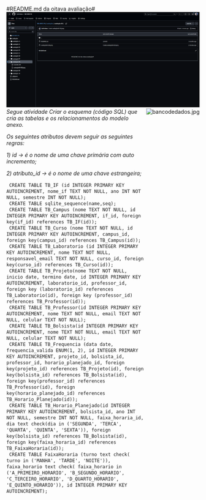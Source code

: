 #README.md da oitava avaliação#
![Alt text](image.png)
*Segue atividade*
<img alt="bancodedados.jpg"  align="right"  height="270cm" src="https://github.com/thalitaasuzy/bd-info-p4/assets/112733274/873a8d1f-b879-45fb-b6d1-8e1b3dc98ba4" />
*Criar o esquema (código SQL) que cria as tabelas e os relacionamentos do modelo anexo.*
  
*Os seguintes atributos devem seguir as seguintes regras:*
  
  *1) id -> é o nome de uma chave primária com auto incremento;*

  *2) atributo_id -> é o nome de uma chave estrangeira;*

     CREATE TABLE TB_IF (id INTEGER PRIMARY KEY AUTOINCREMENT, nome_if TEXT NOT NULL, ano INT NOT NULL, semestre INT NOT NULL);
     CREATE TABLE sqlite_sequence(name,seq);
     CREATE TABLE TB_Campus (nome TEXT NOT NULL, id INTEGER PRIMARY KEY AUTOINCREMENT, if_id, foreign key(if_id) references TB_IF(id));
     CREATE TABLE TB_Curso (nome TEXT NOT NULL, id INTEGER PRIMARY KEY AUTOINCREMENT, campus_id, foreign key(campus_id) references TB_Campus(id));
     CREATE TABLE TB_Laboratorio (id INTEGER PRIMARY KEY AUTOINCREMENT, nome TEXT NOT NULL, responsavel_email TEXT NOT NULL, curso_id, foreign key(curso_id) references TB_Curso(id));
     CREATE TABLE TB_Projeto(nome TEXT NOT NULL, inicio date, termino date, id INTEGER PRIMARY KEY AUTOINCREMENT, laboratorio_id, professor_id, foreign key (laboratorio_id) references TB_Laboratorio(id), foreign key (professor_id) references TB_Professor(id));
     CREATE TABLE TB_Professor(id INTEGER PRIMARY KEY AUTOINCREMENT, nome TEXT NOT NULL, email TEXT NOT NULL, celular TEXT NOT NULL);
     CREATE TABLE TB_Bolsista(id INTEGER PRIMARY KEY AUTOINCREMENT, nome TEXT NOT NULL, email TEXT NOT NULL, celular TEXT NOT NULL);
     CREATE TABLE TB_Frequencia (data date, frequencia_valida ENUM(1, 2), id INTEGER PRIMARY KEY AUTOINCREMENT, projeto_id, bolsista_id, professor_id, horario_planejado_id, foreign key(projeto_id) references TB_Projeto(id), foreign key(bolsista_id) references TB_Bolsista(id), foreign key(professor_id) references TB_Professor(id), foreign key(horario_planejado_id) references TB_Horario_Planejado(id));
     CREATE TABLE TB_Horario_Planejado(id INTEGER PRIMARY KEY AUTOINCREMENT, bolsista_id, ano INT NOT NULL, semestre INT NOT NULL, faixa_horaria_id, dia text check(dia in ('SEGUNDA', 'TERCA', 'QUARTA', 'QUINTA', 'SEXTA')), foreign key(bolsista_id) references TB_Bolsista(id), foreign key(faixa_horaria_id) references TB_FaixaHoraria(id));
     CREATE TABLE FaixaHoraria (turno text check( turno in ('MANHA', 'TARDE', 'NOITE')), faixa_horario text check( faixa_horario in ('A_PRIMEIRO_HORARIO', 'B_SEGUNDO_HORARIO', 'C_TERCEIRO_HORARIO', 'D_QUARTO_HORARIO', 'E_QUINTO_HORARIO')), id INTEGER PRIMARY KEY AUTOINCREMENT);
